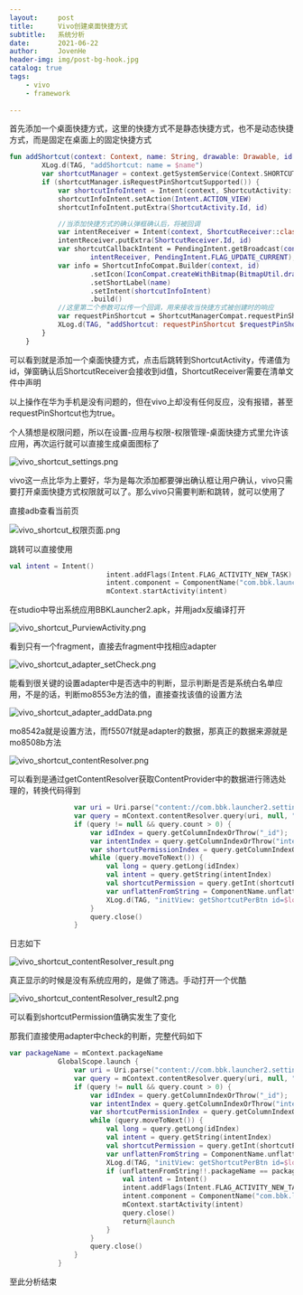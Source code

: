 ```yaml
---
layout:     post
title:      Vivo创建桌面快捷方式
subtitle:   系统分析
date:       2021-06-22
author:     JovenHe
header-img: img/post-bg-hook.jpg
catalog: true
tags:
    - vivo
    - framework
    
---
```


首先添加一个桌面快捷方式，这里的快捷方式不是静态快捷方式，也不是动态快捷方式，而是固定在桌面上的固定快捷方式

```kotlin
fun addShortcut(context: Context, name: String, drawable: Drawable, id: String) {
        XLog.d(TAG, "addShortcut: name = $name")
        var shortcutManager = context.getSystemService(Context.SHORTCUT_SERVICE) as ShortcutManager
        if (shortcutManager.isRequestPinShortcutSupported()) {
            var shortcutInfoIntent = Intent(context, ShortcutActivity::class.java);
            shortcutInfoIntent.setAction(Intent.ACTION_VIEW)
            shortcutInfoIntent.putExtra(ShortcutActivity.Id, id)

            //当添加快捷方式的确认弹框确认后，将被回调
            var intentReceiver = Intent(context, ShortcutReceiver::class.java)
            intentReceiver.putExtra(ShortcutReceiver.Id, id)
            var shortcutCallbackIntent = PendingIntent.getBroadcast(context, 0,
                    intentReceiver, PendingIntent.FLAG_UPDATE_CURRENT);
            var info = ShortcutInfoCompat.Builder(context, id)
                    .setIcon(IconCompat.createWithBitmap(BitmapUtil.drawable2Bitmap(drawable)))
                    .setShortLabel(name)
                    .setIntent(shortcutInfoIntent)
                    .build()
            //这里第二个参数可以传一个回调，用来接收当快捷方式被创建时的响应
            var requestPinShortcut = ShortcutManagerCompat.requestPinShortcut(context, info, shortcutCallbackIntent.intentSender)
            XLog.d(TAG, "addShortcut: requestPinShortcut $requestPinShortcut")
        }
    }
```

可以看到就是添加一个桌面快捷方式，点击后跳转到ShortcutActivity，传递值为id，弹窗确认后ShortcutReceiver会接收到id值，ShortcutReceiver需要在清单文件中声明

以上操作在华为手机是没有问题的，但在vivo上却没有任何反应，没有报错，甚至requestPinShortcut也为true。

个人猜想是权限问题，所以在设置-应用与权限-权限管理-桌面快捷方式里允许该应用，再次运行就可以直接生成桌面图标了

![vivo_shortcut_settings.png](https://i.loli.net/2021/06/24/8abnJ7Lv9YluUXI.jpg)

vivo这一点比华为上要好，华为是每次添加都要弹出确认框让用户确认，vivo只需要打开桌面快捷方式权限就可以了。那么vivo只需要判断和跳转，就可以使用了

直接adb查看当前页

![vivo_shortcut_权限页面.png](https://i.loli.net/2021/06/24/7pbym8TnsLR5z3I.jpg)

跳转可以直接使用

```kotlin
val intent = Intent()
                        intent.addFlags(Intent.FLAG_ACTIVITY_NEW_TASK)
                        intent.component = ComponentName("com.bbk.launcher2", "com.bbk.launcher2.installshortcut.PurviewActivity")
                        mContext.startActivity(intent)
```

在studio中导出系统应用BBKLauncher2.apk，并用jadx反编译打开

![vivo_shortcut_PurviewActivity.png](https://i.loli.net/2021/06/24/UlYV3F9EpmNaKOc.jpg)

看到只有一个fragment，直接去fragment中找相应adapter

![vivo_shortcut_adapter_setCheck.png](https://i.loli.net/2021/06/24/X157rPLdyU8FAbi.jpg)

能看到很关键的设置adapter中是否选中的判断，显示判断是否是系统白名单应用，不是的话，判断mo8553e方法的值，直接查找该值的设置方法

![vivo_shortcut_adapter_addData.png](https://i.loli.net/2021/06/24/7yKnz1gGu8HFYkW.jpg)

mo8542a就是设置方法，而f5507f就是adapter的数据，那真正的数据来源就是mo8508b方法

![vivo_shortcut_contentResolver.png](https://i.loli.net/2021/06/24/EvVOIGoNuQm8r1X.jpg)

可以看到是通过getContentResolver获取ContentProvider中的数据进行筛选处理的，转换代码得到

```kotlin
                var uri = Uri.parse("content://com.bbk.launcher2.settings/favorites")
                var query = mContext.contentResolver.query(uri, null, " itemType = ?", arrayOf("30"), null);
                if (query != null && query.count > 0) {
                    var idIndex = query.getColumnIndexOrThrow("_id");
                    var intentIndex = query.getColumnIndexOrThrow("intent");
                    var shortcutPermissionIndex = query.getColumnIndexOrThrow("shortcutPermission");
                    while (query.moveToNext()) {
                        val long = query.getLong(idIndex)
                        val intent = query.getString(intentIndex)
                        val shortcutPermission = query.getInt(shortcutPermissionIndex)
                        var unflattenFromString = ComponentName.unflattenFromString(intent)
                        XLog.d(TAG, "initView: getShortcutPerBtn id=$long packageName= ${unflattenFromString!!.packageName} shortcutPermission= $shortcutPermission")
                    }
                    query.close()
                }
```

日志如下

![vivo_shortcut_contentResolver_result.png](https://i.loli.net/2021/06/24/ywhqQMOsUdEj1Nk.jpg)

真正显示的时候是没有系统应用的，是做了筛选。手动打开一个优酷

![vivo_shortcut_contentResolver_result2.png](https://i.loli.net/2021/06/24/aPgRumX2wzHKnpt.jpg)

可以看到shortcutPermission值确实发生了变化

那我们直接使用adapter中check的判断，完整代码如下

```kotlin
var packageName = mContext.packageName
            GlobalScope.launch {
                var uri = Uri.parse("content://com.bbk.launcher2.settings/favorites")
                var query = mContext.contentResolver.query(uri, null, " itemType = ?", arrayOf("30"), null);
                if (query != null && query.count > 0) {
                    var idIndex = query.getColumnIndexOrThrow("_id");
                    var intentIndex = query.getColumnIndexOrThrow("intent");
                    var shortcutPermissionIndex = query.getColumnIndexOrThrow("shortcutPermission");
                    while (query.moveToNext()) {
                        val long = query.getLong(idIndex)
                        val intent = query.getString(intentIndex)
                        val shortcutPermission = query.getInt(shortcutPermissionIndex)
                        var unflattenFromString = ComponentName.unflattenFromString(intent)
                        XLog.d(TAG, "initView: getShortcutPerBtn id=$long packageName= ${unflattenFromString!!.packageName} shortcutPermission= $shortcutPermission")
                        if (unflattenFromString!!.packageName == packageName && shortcutPermission != 0 && shortcutPermission != 16){
                            val intent = Intent()
                            intent.addFlags(Intent.FLAG_ACTIVITY_NEW_TASK)
                            intent.component = ComponentName("com.bbk.launcher2", "com.bbk.launcher2.installshortcut.PurviewActivity")
                            mContext.startActivity(intent)
                            query.close()
                            return@launch
                        }
                    }
                    query.close()
                }
            }
```

至此分析结束
